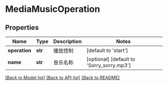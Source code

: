# MediaMusicOperation

## Properties
Name | Type | Description | Notes
------------ | ------------- | ------------- | -------------
**operation** | **str** | 播放控制 | [default to 'start']
**name** | **str** | 音乐名称 | [optional] [default to 'Sorry_sorry.mp3']

[[Back to Model list]](../README.md#documentation-for-models) [[Back to API list]](../README.md#documentation-for-api-endpoints) [[Back to README]](../README.md)


